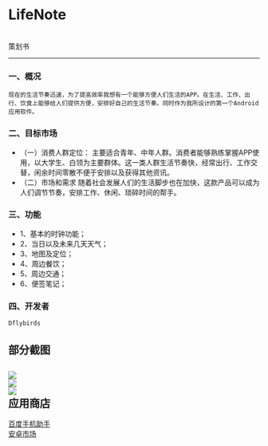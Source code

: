 LifeNote
========
<br>
策划书

------

### 一、概况
	现在的生活节奏迅速，为了提高效率我想有一个能够方便人们生活的APP。在生活、工作、出行、饮食上能够给人们提供方便，安排好自己的生活节奏。同时作为我所设计的第一个Android应用软件。

### 二、目标市场
* （一）消费人群定位：
	主要适合青年、中年人群。消费者能够熟练掌握APP使用，以大学生、白领为主要群体。这一类人群生活节奏快，经常出行、工作交替，闲余时间零散不便于安排以及获得其他资讯。
* （二）市场和需求
	随着社会发展人们的生活脚步也在加快，这款产品可以成为人们调节节奏，安排工作、休闲、琐碎时间的帮手。

### 三、功能
* 1、基本的时钟功能；
* 2、当日以及未来几天天气；
* 3、地图及定位；
* 4、周边餐饮；
* 5、周边交通；
* 6、便签笔记；

### 四、开发者
	Dflybirds

部分截图
-------
![](https://github.com/Dflybirds/LifeAPP/raw/master/Screenshot_2015-08-26-11-42-02.png)  
![](https://github.com/Dflybirds/LifeAPP/raw/master/Screenshot_2015-08-25-22-02-06.png)  
![](https://github.com/Dflybirds/LifeAPP/raw/master/Screenshot_2015-08-25-22-02-08.png)  
应用商店
-------
[百度手机助手](http://shouji.baidu.com/software/item?docid=7918065&from=as "悬停显示")  
[安卓市场](http://apk.hiapk.com/appinfo/com.example.gq.lifeapp/1 "悬停显示")  

